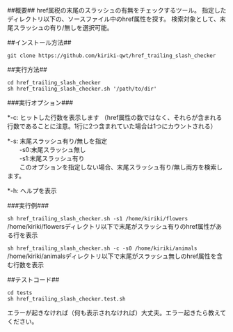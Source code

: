 ##概要##
href属税の末尾のスラッシュの有無をチェックするツール。
指定したディレクトリ以下の、ソースファイル中のhref属性を探す。
検索対象として、末尾スラッシュの有り/無しを選択可能。


##インストール方法##

    git clone https://github.com/kiriki-qwt/href_trailing_slash_checker

##実行方法##
    
    cd href_trailing_slash_checker
    sh href_trailing_slash_checker.sh '/path/to/dir'

###実行オプション###

*-c: ヒットした行数を表示します
（href属性の数ではなく、それらが含まれる行数であることに注意。1行に2つ含まれていた場合は1つにカウントされる）

*-s: 末尾スラッシュ有り/無しを指定  
　　-s0:末尾スラッシュ無し  
　　-s1:末尾スラッシュ有り  
　　このオプションを指定しない場合、末尾スラッシュ有り/無し両方を検索します。  

*-h: ヘルプを表示


###実行例###

`sh href_trailing_slash_checker.sh -s1 /home/kiriki/flowers`  
/home/kiriki/flowersディレクトリ以下で末尾がスラッシュ有りのhref属性がある行を表示

`sh href_trailing_slash_checker.sh -c -s0 /home/kiriki/animals`  
/home/kiriki/animalsディレクトリ以下で末尾がスラッシュ無しのhref属性を含む行数を表示


##テストコード##

    cd tests
    sh href_trailing_slash_checker.test.sh

エラーが起きなければ（何も表示されなければ）大丈夫。エラー起きたら教えてください。
